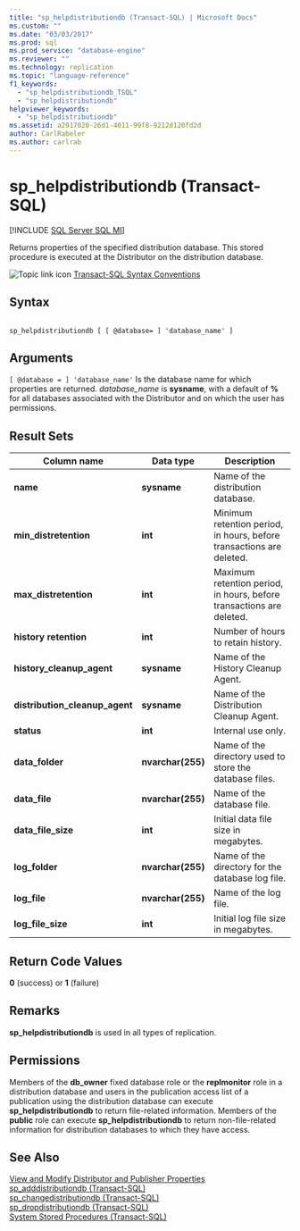 ```yaml
---
title: "sp_helpdistributiondb (Transact-SQL) | Microsoft Docs"
ms.custom: ""
ms.date: "03/03/2017"
ms.prod: sql
ms.prod_service: "database-engine"
ms.reviewer: ""
ms.technology: replication
ms.topic: "language-reference"
f1_keywords: 
  - "sp_helpdistributiondb_TSQL"
  - "sp_helpdistributiondb"
helpviewer_keywords: 
  - "sp_helpdistributiondb"
ms.assetid: a2917020-26d1-4011-99f8-9212d120fd2d
author: CarlRabeler
ms.author: carlrab
---
```

# sp_helpdistributiondb (Transact-SQL)
[!INCLUDE [SQL Server SQL MI](../../includes/applies-to-version/sql-asdbmi.md)]

  Returns properties of the specified distribution database. This stored procedure is executed at the Distributor on the distribution database.  
  
 ![Topic link icon](../../database-engine/configure-windows/media/topic-link.gif "Topic link icon") [Transact-SQL Syntax Conventions](../../t-sql/language-elements/transact-sql-syntax-conventions-transact-sql.md)  
  
## Syntax  
  
```  
  
sp_helpdistributiondb [ [ @database= ] 'database_name' ]  
```  
  
## Arguments  
`[ @database = ] 'database_name'`
 Is the database name for which properties are returned. *database_name* is **sysname**, with a default of **%** for all databases associated with the Distributor and on which the user has permissions.  
  
## Result Sets  
  
|Column name|Data type|Description|  
|-----------------|---------------|-----------------|  
|**name**|**sysname**|Name of the distribution database.|  
|**min_distretention**|**int**|Minimum retention period, in hours, before transactions are deleted.|  
|**max_distretention**|**int**|Maximum retention period, in hours, before transactions are deleted.|  
|**history retention**|**int**|Number of hours to retain history.|  
|**history_cleanup_agent**|**sysname**|Name of the History Cleanup Agent.|  
|**distribution_cleanup_agent**|**sysname**|Name of the Distribution Cleanup Agent.|  
|**status**|**int**|Internal use only.|  
|**data_folder**|**nvarchar(255)**|Name of the directory used to store the database files.|  
|**data_file**|**nvarchar(255)**|Name of the database file.|  
|**data_file_size**|**int**|Initial data file size in megabytes.|  
|**log_folder**|**nvarchar(255)**|Name of the directory for the database log file.|  
|**log_file**|**nvarchar(255)**|Name of the log file.|  
|**log_file_size**|**int**|Initial log file size in megabytes.|  
  
## Return Code Values  
 **0** (success) or **1** (failure)  
  
## Remarks  
 **sp_helpdistributiondb** is used in all types of replication.  
  
## Permissions  
 Members of the **db_owner** fixed database role or the **replmonitor** role in a distribution database and users in the publication access list of a publication using the distribution database can execute **sp_helpdistributiondb** to return file-related information. Members of the **public** role can execute **sp_helpdistributiondb** to return non-file-related information for distribution databases to which they have access.  
  
## See Also  
 [View and Modify Distributor and Publisher Properties](../../relational-databases/replication/view-and-modify-distributor-and-publisher-properties.md)   
 [sp_adddistributiondb &#40;Transact-SQL&#41;](../../relational-databases/system-stored-procedures/sp-adddistributiondb-transact-sql.md)   
 [sp_changedistributiondb &#40;Transact-SQL&#41;](../../relational-databases/system-stored-procedures/sp-changedistributiondb-transact-sql.md)   
 [sp_dropdistributiondb &#40;Transact-SQL&#41;](../../relational-databases/system-stored-procedures/sp-dropdistributiondb-transact-sql.md)   
 [System Stored Procedures &#40;Transact-SQL&#41;](../../relational-databases/system-stored-procedures/system-stored-procedures-transact-sql.md)  
  
  
